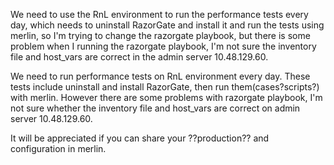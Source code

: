 We need to use the RnL environment to run the performance tests every day, which needs to uninstall RazorGate and install it and run the tests using merlin, so I'm trying to change the razorgate playbook, but there is some problem when I running the razorgate playbook, I'm not sure the inventory file and host_vars are correct in the admin server 10.48.129.60. 

We need to run performance tests on RnL environment every day. These tests include uninstall and install RazorGate, then run them(cases?scripts?) with merlin. However there are some problems with razorgate playbook, I'm not sure whether the inventory file and host_vars are correct on admin server 10.48.129.60.

It will be appreciated if you can share your ??production?? and configuration in merlin.

